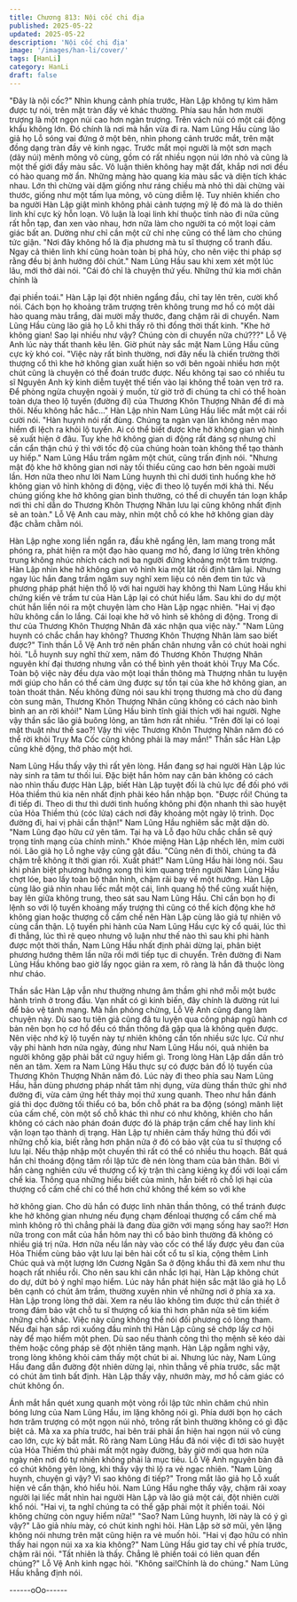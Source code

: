 ```yaml
---
title: Chương 813: Nội cốc chi địa
published: 2025-05-22
updated: 2025-05-22
description: 'Nội cốc chi địa'
image: '/images/han-li/cover/'
tags: [HanLi]
category: HanLi
draft: false
---
```


"Đây là nội cốc?" Nhìn khung cảnh phía trước, Hàn Lập không tự
kìm hãm được tự nói, trên mặt tràn đầy vẻ khác thường.
Phía sau hắn hơn mười trượng là một ngọn núi cao hơn ngàn
trượng. Trên vách núi có một cái động khẩu không lớn.
Đó chính là nơi mà hắn vừa đi ra.
Nam Lũng Hầu cùng lão giả họ Lỗ sóng vai đứng ở một bên, nhìn
phong cảnh trước mắt, trên mặt đồng dạng tràn đầy vẻ kinh ngạc.
Trước mắt mọi người là một sơn mạch (dãy núi) mênh mông vô
cùng, gồm có rất nhiều ngọn núi lớn nhỏ và cũng là một thế giới
đầy màu sắc.
Vô luận thiên không hay mặt đất, khắp nơi nơi đều có hào quang
mờ ẩn.
Những mảng hào quang kia màu sắc và diện tích khác nhau. Lớn
thì chừng vài dặm giống như ráng chiều mà nhỏ thì dài chừng vài
thước, giống như một tấm lụa mỏng, vô cùng diễm lệ. Tuy nhiên
khiến cho ba người Hàn Lập giật mình không phải cảnh tượng mỹ
lệ đó mà là do thiên linh khí cực kỳ hỗn loạn. Vô luận là loại linh
khí thuộc tính nào đi nữa cũng rất hỗn tạp, đan xen vào nhau,
hơn nữa làm cho người ta có một loại cảm giác bất an. Dường
như chỉ cần một cử chỉ nhẹ cũng có thể làm cho chúng tức giận.
"Nơi đây không hổ là địa phương mà tu sĩ thượng cổ tranh đấu.
Ngay cả thiên linh khí cũng hoàn toàn bị phá hủy, cho nên việc thi
pháp sợ rằng đều bị ảnh hưởng đôi chút." Nam Lũng Hầu sau khi
xem xét một lúc lâu, mới thở dài nói.
"Cái đó chỉ là chuyện thứ yếu. Những thứ kia mới chân chính là

đại phiền toái." Hàn Lập lại đột nhiên ngẩng đầu, chỉ tay lên trên,
cười khổ nói.
Cách bọn họ khoảng trăm trượng trên không trung mơ hồ có một
dải hào quang màu trắng, dài mười mấy thước, đang chậm rãi di
chuyển.
Nam Lũng Hầu cùng lão giả họ Lỗ khi thấy rõ thì đồng thời thất
kinh.
"Khe hở không gian! Sao lại nhiều như vậy? Chúng còn di chuyển
nữa chứ???" Lỗ Vệ Anh lúc này thất thanh kêu lên.
Giờ phút này sắc mặt Nam Lũng Hầu cũng cực kỳ khó coi.
"Việc này rất bình thường, nơi đây nếu là chiến trường thời
thượng cổ thì khe hở không gian xuất hiện so với bên ngoài nhiều
hơn một chút cũng là chuyện có thể đoán trước được. Nếu không
tại sao có nhiều tu sĩ Nguyên Anh kỳ kinh diễm tuyệt thế tiến vào
lại không thể toàn vẹn trở ra. Để phòng ngừa chuyện ngoài ý
muốn, từ giờ trở đi chúng ta chỉ có thể hoàn toàn dựa theo lộ
tuyến (đường đi) của Thương Khôn Thượng Nhân để đi mà thôi.
Nếu không hắc hắc..." Hàn Lập nhìn Nam Lũng Hầu liếc mắt một
cái rồi cười nói.
"Hàn huynh nói rất đùng. Chúng ta ngàn vạn lần không nên mạo
hiểm đi lệch ra khỏi lộ tuyến. Ai có thể biết được khe hở không
gian vô hình sẽ xuất hiện ở đâu. Tuy khe hở không gian di động
rất đáng sợ nhưng chỉ cần cẩn thận chú ý thì với tốc độ của chúng
hoàn toàn không thể tạo thành uy hiếp." Nam Lũng Hầu trầm
ngâm một chút, cũng trấn định nói.
"Nhưng mật độ khe hở không gian nơi này tối thiểu cũng cao hơn
bên ngoài mười lần. Hơn nữa theo như lời Nam Lũng huynh thì
chỉ dưới tình huống khe hở không gian vô hình không di động,
việc đi theo lộ tuyến mới khả thi. Nếu chúng giống khe hở không
gian bình thường, có thể di chuyển tán loạn khắp nơi thì chỉ dẫn
do Thương Khôn Thượng Nhân lưu lại cũng không nhất định sẽ
an toàn." Lỗ Vệ Anh cau mày, nhìn một chỗ có khe hở không gian
dày đặc chằm chằm nói.

Hàn Lập nghe xong liền ngẩn ra, đầu khẽ ngẩng lên, lam mang
trong mắt phóng ra, phát hiện ra một đạo hào quang mơ hồ, đang
lơ lửng trên không trung không nhúc nhích cách nơi ba người
đứng khoảng một trăm trượng.
Hàn Lập nhìn khe hở không gian vô hình kia một lát rồi định tâm
lại.
Nhưng ngay lúc hắn đang trầm ngâm suy nghĩ xem liệu có nên
đem tin tức và phương pháp phát hiện thổ lộ với hai người hay
không thì Nam Lũng Hầu khi chứng kiến vẻ trầm tư của Hàn Lập
lại có chút hiểu lầm. Sau khi do dự một chút hắn liền nói ra một
chuyện làm cho Hàn Lập ngạc nhiên.
"Hai vị đạo hữu không cần lo lắng. Cái loại khe hở vô hình sẽ
không di động. Trong di thư của Thương Khôn Thượng Nhân đã
xác nhận qua việc này."
"Nam Lũng huynh có chắc chắn hay không? Thương Khôn
Thượng Nhân làm sao biết được?" Tinh thần Lỗ Vệ Anh trở nên
phấn chân nhưng vẫn có chút hoài nghi hỏi.
"Lỗ huynh suy nghĩ thử xem, năm đó Thương Khôn Thượng Nhân
nguyên khí đại thương nhưng vẫn có thể bình yên thoát khỏi Trụy
Ma Cốc. Toàn bộ việc này đều dựa vào một loại thần thông mà
Thượng nhân tu luyện mới giúp cho hắn có thể cảm ứng được sự
tồn tại của khe hở không gian, an toàn thoát thân. Nếu không
đừng nói sau khi trọng thương mà cho dù đang còn sung mãn,
Thương Khôn Thượng Nhân cũng không có cách nào bình bình
an an rời khỏi!" Nam Lũng Hầu bình tĩnh giải thích với hai người.
Nghe vậy thần sắc lão giả buông lỏng, an tâm hơn rất nhiều.
"Trên đời lại có loại mật thuật như thế sao?! Vậy thì việc Thương
Khôn Thượng Nhân năm đó có thể rời khỏi Trụy Ma Cốc cũng
không phải là may mắn!"
Thần sắc Hàn Lập cũng khẽ động, thở phào một hơi.

Nam Lũng Hầu thấy vậy thì rất yên lòng. Hắn đang sợ hai người
Hàn Lập lúc này sinh ra tâm tư thối lui.
Đặc biệt hắn hôm nay căn bản không có cách nào nhìn thấu được
Hàn Lập, biết Hàn Lập tuyệt đối là chủ lực để đối phó với Hỏa
thiềm thú kia nên nhất định phải kéo hắn nhập bọn.
"Được rồi! Chúng ta đi tiếp đi. Theo di thư thì dưới tình huống
không phi độn nhanh thì sào huyệt của Hỏa Thiềm thú (cóc lửa)
cách nơi đây khoảng một ngày lộ trình. Dọc đường đi, hai vị phải
cẩn thận!" Nam Lũng Hầu nghiêm sắc mặt dặn dò.
"Nam Lũng đạo hữu cứ yên tâm. Tại hạ và Lỗ đạo hữu chắc chắn
sẽ quý trọng tính mạng của chính mình." Khóe miệng Hàn Lập
nhếch lên, mỉm cười nói.
Lão giả họ Lỗ nghe vậy cũng gật đầu.
"Cũng nên đi thôi, chúng ta đã chậm trễ không ít thời gian rồi.
Xuất phát!" Nam Lũng Hầu hài lòng nói.
Sau khi phân biệt phương hướng xong thì kim quang trên người
Nam Lũng Hầu chợt lóe, bao lấy toàn bộ thân hình, chậm rãi bay
về một hướng.
Hàn Lập cùng lão giả nhìn nhau liếc mắt một cái, linh quang hộ
thể cũng xuất hiện, bay lên giữa không trung, theo sát sau Nam
Lũng Hầu.
Chỉ cần bọn họ đi lệnh so với lộ tuyến khoảng mấy trượng thì
cũng có thể kích động khe hở không gian hoặc thượng cổ cấm
chế nên Hàn Lập cùng lão giả tự nhiên vô cùng cẩn thận.
Lộ tuyến phi hành của Nam Lũng Hầu cực kỳ cổ quái, lúc thì đi
thẳng, lúc thì rẽ quẹo nhưng vô luận như thế nào thì sau khi phi
hành được một thời thần, Nam Lũng Hầu nhất định phải dừng lại,
phân biệt phương hướng thêm lần nữa rồi mới tiếp tục di chuyển.
Trên đường đi Nam Lũng Hầu không bao giờ lấy ngọc giản ra
xem, rõ ràng là hắn đã thuộc lòng như cháo.

Thần sắc Hàn Lập vẫn như thường nhưng âm thầm ghi nhớ mỗi
một bước hành trình ở trong đầu. Vạn nhất có gì kinh biến, đây
chính là đường rút lui để bảo vệ tánh mạng. Mà hắn phỏng
chừng, Lỗ Vệ Anh cũng đang làm chuyện này.
Dù sao tu tiên giả cũng đã tu luyện qua công pháp ngũ hành cơ
bản nên bọn họ cơ hồ đều có thần thông đã gặp qua là không
quên được. Nên việc nhớ kỹ lộ tuyến này tự nhiên không cần tốn
nhiều sức lực.
Cứ như vậy phi hành hơn nửa ngày, đúng như Nam Lũng Hầu
nói, quả nhiên ba người không gặp phải bất cứ nguy hiểm gì.
Trong lòng Hàn Lập dần dần trỏ nên an tâm. Xem ra Nam Lũng
Hầu thực sự có được bản đồ lộ tuyến của Thương Khôn Thượng
Nhân năm đó.
Lúc này đi theo phía sau Nam Lũng Hầu, hắn dùng phương pháp
nhất tâm nhị dụng, vừa dùng thần thức ghi nhớ đường đi, vừa
cảm ứng hết thảy mọi thứ xung quanh.
Theo như hắn đánh giá thì dọc đường tối thiểu có ba, bốn chỗ
phát ra ba động (sóng) mãnh liệt của cấm chế, còn một số chỗ
khác thì như có như không, khiên cho hắn không có cách nào
phán đoán được đó là pháp trận cấm chế hay linh khí vặn loạn
tạo thành dị trạng.
Hàn Lập tự nhiên cảm thấy hứng thú đối với những chỗ kia, biết
rằng hơn phân nửa ở đó có bảo vật của tu sĩ thượng cổ lưu lại.
Nếu thập nhập một chuyến thì rất có thể có nhiều thu hoạch.
Bất quá hắn chỉ thoáng động tâm rồi lập tức đè nén lòng tham của
bản thân.
Bởi vì hắn càng nghiên cứu về thượng cổ kỳ trận thì càng kiêng
kỵ đối với loại cấm chế kia.
Thông qua những hiểu biết của mình, hắn biết rõ chỗ lợi hại của
thượng cổ cấm chế chỉ có thể hơn chứ không thể kém so với khe

hở không gian.
Cho dù hắn có được linh nhãn thần thông, có thể tránh được khe
hở không gian nhưng nếu đụng chạm đếnloại thượng cổ cấm chế
mà mình không rõ thì chẳng phải là đang đùa giỡn với mạng sống
hay sao?! Hơn nữa trong con mắt của hắn hôm nay thì cổ bảo
bình thường đã không có nhiều giá trị nữa.
Hơn nữa nếu lần này vào cốc có thể lấy được yêu đan của Hỏa
Thiềm cùng bảo vật lưu lại bên hài cốt cổ tu sĩ kia, cộng thêm
Linh Chúc quả và một lượng lớn Cương Ngân Sa ở động khẩu thì
đã xem như thu hoạch rất nhiều rồi.
Cho nên sau khi cân nhắc lợi hại, Hàn Lập không chút do dự, dứt
bỏ ý nghĩ mạo hiểm.
Lúc này hắn phát hiện sắc mặt lão giả họ Lỗ bên cạnh có chút âm
trầm, thường xuyên nhìn về những nơi ở phía xa xa.
Hàn Lập trong lòng thở dài.
Xem ra nếu lão không tìm được thứ cần thiết ở trong đám bảo vật
chỗ tu sĩ thượng cổ kia thì hơn phân nửa sẽ tìm kiếm những chỗ
khác.
Việc này cũng không thể nói đối phương có lòng tham. Nếu đại
hạn sắp rơi xuống đầu mình thì Hàn Lập cũng sẽ chớp lấy cơ hội
này để mạo hiểm một phen.
Dù sao nếu thành công thì thọ mệnh sẽ kéo dài thêm hoặc công
pháp sẽ đột nhiên tăng mạnh.
Hàn Lập ngẫm nghi vậy, trong lòng không khỏi cảm thấy một chút
bi ai.
Nhưng lúc này, Nam Lũng Hầu đang dẫn đường đột nhiên dừng
lại, nhìn thẳng về phía trước, sắc mặt có chút âm tình bất định.
Hàn Lập thấy vậy, nhướn mày, mơ hồ cảm giác có chút không ổn.

Ánh mắt hắn quét xung quanh một vòng rồi lập tức nhìn chăm chú
nhìn bóng lưng của Nam Lũng Hầu, im lặng không nói gì.
Phía dưới bọn họ cách hơn trăm trượng có một ngọn núi nhỏ,
trông rất bình thường không có gì đặc biệt cả. Mà xa xa phía
trước, hai bên trái phải ẩn hiện hai ngọn núi vô cùng cao lớn, cực
kỳ bắt mắt.
Rõ ràng Nam Lũng Hầu đã nói việc đi tới sào huyệt của Hỏa
Thiềm thú phải mất một ngày đường, bây giờ mới qua hơn nửa
ngày nên nơi đó tự nhiên không phải là mục tiêu.
Lỗ Vệ Anh nguyên bản đã có chút không yên lòng, khi thấy vậy thì
lộ ra vẻ ngạc nhiên.
"Nam Lũng huynh, chuyện gì vậy? Vì sao không đi tiếp?" Trong
mắt lão giả họ Lỗ xuất hiện vẻ cẩn thận, khó hiểu hỏi.
Nam Lũng Hầu nghe thấy vậy, chậm rãi xoay người lại liếc mắt
nhìn hai người Hàn Lập và lão giả một cái, đột nhiên cười khổ
nói.
"Hai vị, ta nghĩ chúng ta có thể gặp phải một ít phiền toái. Nói
không chừng còn nguy hiểm nữa!"
"Sao? Nam Lũng huynh, lời này là có ý gì vậy?" Lão giả nhíu mày,
có chút kinh nghi hỏi.
Hàn Lập sờ sờ mũi, yên lặng không nói nhưng trên mặt cũng hiện
ra vẻ muốn hỏi.
"Hai vị đạo hữu có nhìn thấy hai ngọn núi xa xa kia không?" Nam
Lũng Hầu giơ tay chỉ về phía trước, chậm rãi nói.
"Tất nhiên là thấy. Chẳng lẽ phiền toái có liên quan đến chúng?"
Lỗ Vệ Anh kinh ngạc hỏi.
"Không sai!Chính là do chúng." Nam Lũng Hầu khẳng định nói.

------oOo------
